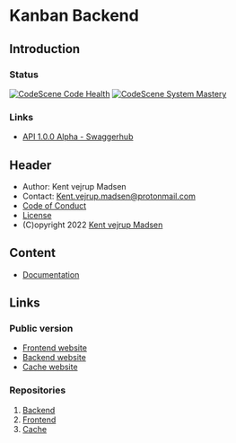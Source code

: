 # Kanban Backend
## Introduction


### Status
[![CodeScene Code Health](https://codescene.io/projects/26526/status-badges/code-health)](https://codescene.io/projects/26526)
[![CodeScene System Mastery](https://codescene.io/projects/26688/status-badges/system-mastery)](https://codescene.io/projects/26526)

### Links
* [API 1.0.0 Alpha - Swaggerhub](https://app.swaggerhub.com/apis/Goal-Pioneers/kanban-project_backend_api/1.0.0-alpha#/)

## Header
* Author: Kent vejrup Madsen
* Contact: Kent.vejrup.madsen@protonmail.com
* [Code of Conduct](CODE_OF_CONDUCT.md)
* [License](license.md)
* (C)opyright 2022 [Kent vejrup Madsen](https://github.com/KentVejrupMadsen)

## Content
* [Documentation](docs/readme.md)

## Links
### Public version
* [Frontend website](frontend.goalpioneers.com)
* [Backend website](kanban.goalpioneers.com)
* [Cache website](cache.goalpioneers.com)

### Repositories
1. [Backend](https://github.com/KentVejrupMadsen/Kanban-Project-Backend)
2. [Frontend](https://github.com/KentVejrupMadsen/Kanban-Project-Frontend)
3. [Cache](https://github.com/KentVejrupMadsen/Kanban-Project-Cache)
